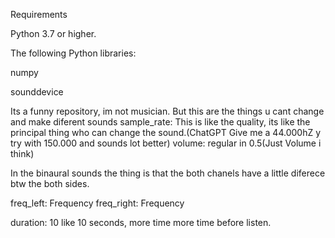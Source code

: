 Requirements

Python 3.7 or higher.

The following Python libraries:

numpy

sounddevice

Its a funny repository, im not musician.
But this are the things u cant change and make diferent sounds
sample_rate: This is like the quality, its like the principal thing who can change the sound.(ChatGPT Give me a 44.000hZ y try with 150.000 and sounds lot better)
volume: regular in 0.5(Just Volume i think)

In the binaural sounds the thing is that the both chanels have a little diferece btw the both sides. 

freq_left: Frequency
freq_right: Frequency

duration: 10 like 10 seconds, more time more time before listen.
